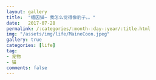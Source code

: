 ```yaml
---
layout: gallery
title:  "缅因猫~ 我怎么觉得像豹子。。"
date:   2017-07-28
permalink: /:categories/:month-:day-:year/:title.html
img: "/assets/img/life/MaineCoon.jpeg"
gallery: true
categories: [life]
tag:
- 宠物
- 猫
comments: false
---
```

